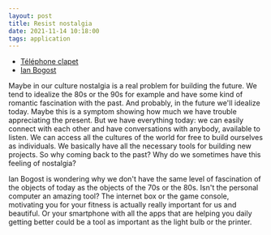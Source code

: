 ```yaml
---
layout: post
title: Resist nostalgia
date: 2021-11-14 10:18:00
tags: application
---
```


- [Téléphone clapet](https://www.slate.fr/story/218880/generation-z-telephone-clapet)
- [Ian Bogost](http://bogost.com/)

Maybe in our culture nostalgia is a real problem for building the future. We tend to idealize the 80s or the 90s for example and have some kind of romantic fascination with the past. And probably, in the future we'll idealize today. Maybe this is a symptom showing how much we have trouble appreciating the present. But we have everything today: we can easily connect with each other and have conversations with anybody, available to listen. We can access all the cultures of the world for free to build ourselves as individuals. We basically have all the necessary tools for building new projects. So why coming back to the past? Why do we sometimes have this feeling of nostalgia?

Ian Bogost is wondering why we don't have the same level of fascination of the objects of today as the objects of the 70s or the 80s. Isn't the personal computer an amazing tool? The internet box or the game console, motivating you for your fitness is actually really important for us and beautiful. Or your smartphone with all the apps that are helping you daily getting better could be a tool as important as the light bulb or the printer.
